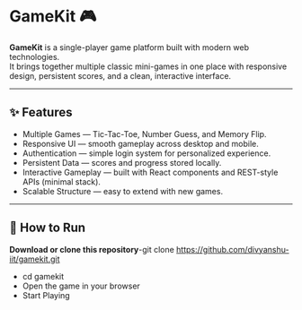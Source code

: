 # GameKit 🎮

**GameKit** is a single-player game platform built with modern web technologies.  
It brings together multiple classic mini-games in one place with responsive design, persistent scores, and a clean, interactive interface.  

---

## ✨ Features
-  Multiple Games — Tic-Tac-Toe, Number Guess, and Memory Flip.  
-  Responsive UI — smooth gameplay across desktop and mobile.  
-  Authentication — simple login system for personalized experience.  
-  Persistent Data — scores and progress stored locally.  
-  Interactive Gameplay — built with React components and REST-style APIs (minimal stack).  
-  Scalable Structure — easy to extend with new games.  

---

## 🚀 How to Run
**Download or clone this repository**-git clone https://github.com/divyanshu-iit/gamekit.git
  - cd gamekit
  - Open the game in your browser
  - Start Playing

